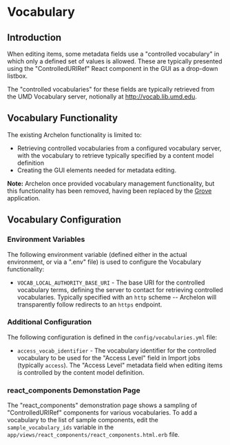 # Vocabulary

## Introduction

When editing items, some metadata fields use a "controlled vocabulary" in which
only a defined set of values is allowed. These are typically presented using
the "ControlledURIRef" React component in the GUI as a drop-down listbox.

The "controlled vocabularies" for these fields are typically retrieved from the
UMD Vocabulary server, notionally at <http://vocab.lib.umd.edu>.

## Vocabulary Functionality

The existing Archelon functionality is limited to:

* Retrieving controlled vocabularies from a configured vocabulary server, with
  the vocabulary to retrieve typically specified by a content model definition
* Creating the GUI elements needed for metadata editing.

**Note:**  Archelon once provided vocabulary management functionality, but this
functionality has been removed, having been replaced by the
[Grove](https://github.com/umd-lib/grove) application.

## Vocabulary Configuration

### Environment Variables

The following environment variable (defined either in the actual environment,
or via a ".env" file) is used to configure the Vocabulary functionality:

* `VOCAB_LOCAL_AUTHORITY_BASE_URI` - The base URI for the controlled vocabulary
  terms, defining the server to contact for retrieving controlled
  vocabularies. Typically specified with an `http` scheme -- Archelon will
  transparently follow redirects to an `https` endpoint.

### Additional Configuration

The following configuration is defined in the `config/vocabularies.yml` file:

* `access_vocab_identifier` - The vocabulary identifier for the controlled
  vocabulary to be used for the "Access Level" field in Import jobs (typically
  `access`). The "Access Level" metadata field when editing items is
  controlled by the content model definition.

### react_components Demonstation Page

The "react_components" demonstration page shows a sampling of "ControlledURIRef"
components for various vocabularies. To add a vocabulary to the list of
sample components, edit the `sample_vocabulary_ids` variable in the
`app/views/react_components/react_components.html.erb` file.
